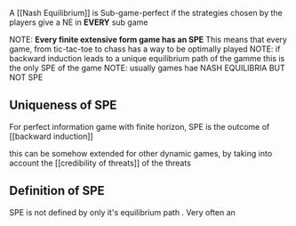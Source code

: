 A [[Nash Equilibrium]] is  Sub-game-perfect  if the strategies chosen by the players give a NE in **EVERY** sub game


NOTE: **Every finite extensive form game has an SPE**
This means that every game, from tic-tac-toe to chass has a way to be optimally played
NOTE: if backward induction leads to a unique equilibrium path of the gamme this is the only SPE of the game 
NOTE: usually games hae NASH EQUILIBRIA BUT NOT SPE 

## Uniqueness of SPE
For perfect information game with finite horizon, SPE is the outcome of [[backward induction]]

this can be somehow extended for other dynamic games, by taking into account the [[credibility of threats]] of the threats


## Definition of SPE
SPE is not defined by only it's equilibrium path . Very often an

